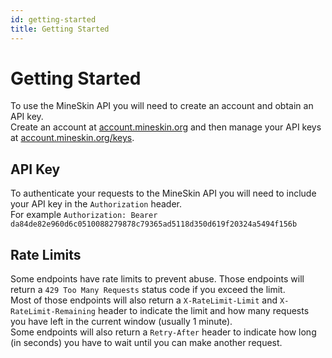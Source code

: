 ```yaml
---
id: getting-started
title: Getting Started
---
```


# Getting Started

To use the MineSkin API you will need to create an account and obtain an API key.  
Create an account at [account.mineskin.org](https://account.mineskin.org/) and then manage your API keys at [account.mineskin.org/keys](https://account.mineskin.org/keys).  


## API Key
 
To authenticate your requests to the MineSkin API you will need to include your API key in the `Authorization` header.  
For example `Authorization: Bearer da84de82e960d6c0510088279878c79365ad5118d350d619f20324a5494f156b`  


## Rate Limits

Some endpoints have rate limits to prevent abuse. Those endpoints will return a `429 Too Many Requests` status code if you exceed the limit.  
Most of those endpoints will also return a `X-RateLimit-Limit` and `X-RateLimit-Remaining` header to indicate the limit and how many requests you have left in the current window (usually 1 minute).  
Some endpoints will also return a `Retry-After` header to indicate how long (in seconds) you have to wait until you can make another request.  

